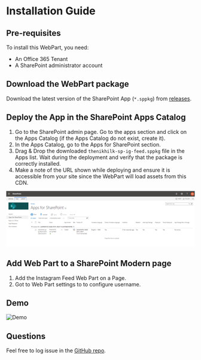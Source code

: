 # Installation Guide

## Pre-requisites

To install this WebPart, you need:

- An Office 365 Tenant
- A SharePoint administrator account

## Download the WebPart package

Download the latest version of the SharePoint App (`*.sppkg`) from [releases](https://github.com/thenikhilk/sharepoint-instagram-feed/releases).

## Deploy the App in the SharePoint Apps Catalog

1. Go to the SharePoint admin page. Go to the apps section and click on the Apps Catalog (if the Apps Catalog do not exist, create it).
2. In the Apps Catalog, go to the Apps for SharePoint section.
3. Drag & Drop the downloaded `thenikhilk-sp-ig-feed.sppkg` file in the Apps list. Wait during the deployment and verify that the package is correctly installed.
4. Make a note of the URL shown while deploying and ensure it is accessible from your site since the WebPart will load assets from this CDN.

![App Catalog](assets/app-catalog.png "App Catalag")

## Add Web Part to a SharePoint Modern page

1. Add the Instagram Feed Web Part on a Page.
2. Got to Web Part settings to to configure username.

## Demo

![Demo](assets/demo.gif "Demo")

## Questions

Feel free to log issue in the [GitHub repo](https://github.com/thenikhilk/sharepoint-instagram-feed/issues).
